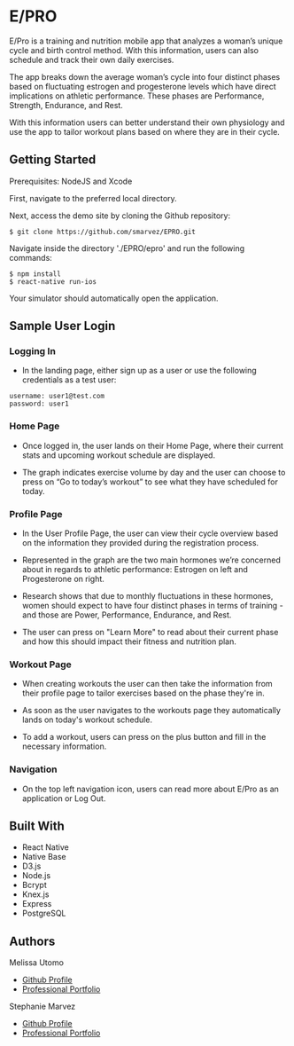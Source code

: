 # E/PRO

E/Pro is a training and nutrition mobile app that analyzes a woman’s unique cycle and birth control method. With this information, users can also schedule and track their own daily exercises.

The app breaks down the average woman’s cycle into four distinct phases based on fluctuating estrogen and progesterone levels which have direct implications on athletic performance. These phases are Performance, Strength, Endurance, and Rest.

With this information users can better understand their own physiology and use the app to tailor workout plans based on where they are in their cycle.

## Getting Started
Prerequisites: NodeJS and Xcode

First, navigate to the preferred local directory.

Next, access the demo site by cloning the Github repository:
```
$ git clone https://github.com/smarvez/EPRO.git
```

Navigate inside the directory './EPRO/epro' and run the following commands:

```
$ npm install
$ react-native run-ios
```
Your simulator should automatically open the application.

## Sample User Login

### Logging In
* In the landing page, either sign up as a user or use the following credentials as a test user:
```
username: user1@test.com
password: user1
```
### Home Page
* Once logged in, the user lands on their Home Page, where their current stats and upcoming workout schedule are displayed.

* The graph indicates exercise volume by day and the user can choose to press on “Go to today’s workout” to see what they have scheduled for today.

### Profile Page
* In the User Profile Page, the user can view their cycle overview based on the information they provided during the registration process.

* Represented in the graph are the two main hormones we’re concerned about in regards to athletic performance: Estrogen on left and Progesterone on right.

* Research shows that due to monthly fluctuations in these hormones, women should expect to have four distinct phases in terms of training - and those are Power, Performance, Endurance, and Rest.

* The user can press on "Learn More" to read about their current phase and how this should impact their fitness and nutrition plan.

### Workout Page
* When creating workouts the user can then take the information from their profile page to tailor exercises based on the phase they're in.

* As soon as the user navigates to the workouts page they automatically lands on today's workout schedule.

* To add a workout, users can press on the plus button and fill in the necessary information.

### Navigation
* On the top left navigation icon, users can read more about E/Pro as an application or Log Out.

## Built With
* React Native
* Native Base
* D3.js
* Node.js
* Bcrypt
* Knex.js
* Express
* PostgreSQL

## Authors
Melissa Utomo
* [Github Profile](https://github.com/mafutomo)
* [Professional Portfolio](http://melissautomo.com/)

Stephanie Marvez
* [Github Profile](https://github.com/smarvez)
* [Professional Portfolio](http://stephaniemarvez.surge.sh/)
